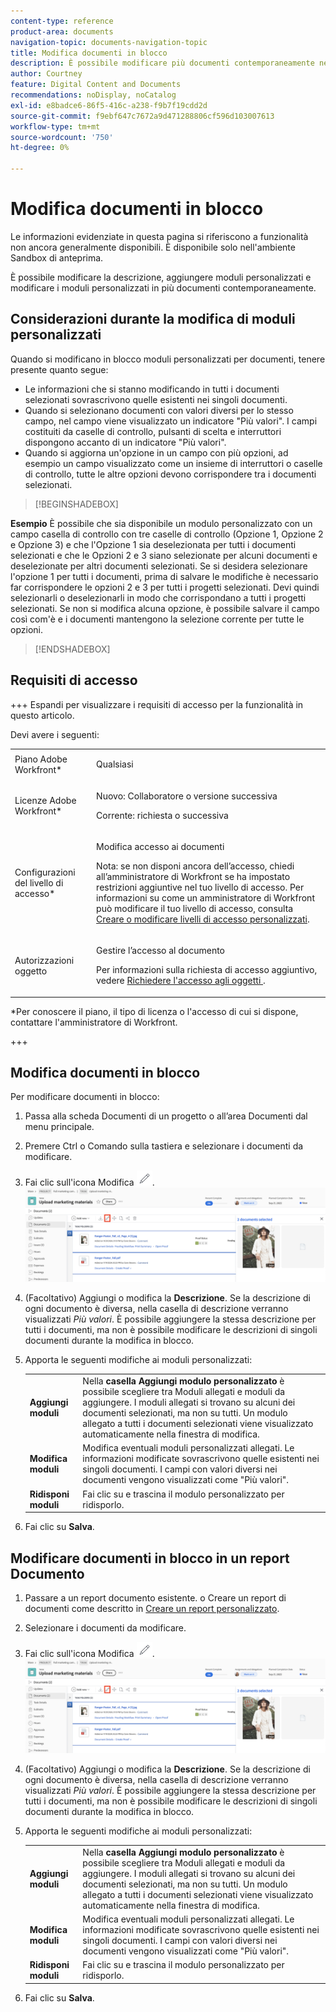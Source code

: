 ```yaml
---
content-type: reference
product-area: documents
navigation-topic: documents-navigation-topic
title: Modifica documenti in blocco
description: È possibile modificare più documenti contemporaneamente nell'area Documenti.
author: Courtney
feature: Digital Content and Documents
recommendations: noDisplay, noCatalog
exl-id: e8badce6-86f5-416c-a238-f9b7f19cdd2d
source-git-commit: f9ebf647c7672a9d471288806cf596d103007613
workflow-type: tm+mt
source-wordcount: '750'
ht-degree: 0%

---
```


# Modifica documenti in blocco

<span class="preview">Le informazioni evidenziate in questa pagina si riferiscono a funzionalità non ancora generalmente disponibili. È disponibile solo nell&#39;ambiente Sandbox di anteprima.</span>

È possibile modificare la descrizione, aggiungere moduli personalizzati e modificare i moduli personalizzati in più documenti contemporaneamente.

## Considerazioni durante la modifica di moduli personalizzati

Quando si modificano in blocco moduli personalizzati per documenti, tenere presente quanto segue:

* Le informazioni che si stanno modificando in tutti i documenti selezionati sovrascrivono quelle esistenti nei singoli documenti.
* Quando si selezionano documenti con valori diversi per lo stesso campo, nel campo viene visualizzato un indicatore &quot;Più valori&quot;. I campi costituiti da caselle di controllo, pulsanti di scelta e interruttori dispongono accanto di un indicatore &quot;Più valori&quot;.
* Quando si aggiorna un&#39;opzione in un campo con più opzioni, ad esempio un campo visualizzato come un insieme di interruttori o caselle di controllo, tutte le altre opzioni devono corrispondere tra i documenti selezionati.

>[!BEGINSHADEBOX]

**Esempio**
È possibile che sia disponibile un modulo personalizzato con un campo casella di controllo con tre caselle di controllo (Opzione 1, Opzione 2 e Opzione 3) e che l&#39;Opzione 1 sia deselezionata per tutti i documenti selezionati e che le Opzioni 2 e 3 siano selezionate per alcuni documenti e deselezionate per altri documenti selezionati. Se si desidera selezionare l&#39;opzione 1 per tutti i documenti, prima di salvare le modifiche è necessario far corrispondere le opzioni 2 e 3 per tutti i progetti selezionati. Devi quindi selezionarli o deselezionarli in modo che corrispondano a tutti i progetti selezionati. Se non si modifica alcuna opzione, è possibile salvare il campo così com&#39;è e i documenti mantengono la selezione corrente per tutte le opzioni.

>[!ENDSHADEBOX]

## Requisiti di accesso

+++ Espandi per visualizzare i requisiti di accesso per la funzionalità in questo articolo.

Devi avere i seguenti:

<table style="table-layout:auto"> 
 <col> 
 <col> 
 <tbody> 
  <tr> 
   <td role="rowheader">Piano Adobe Workfront*</td> 
   <td> <p> Qualsiasi</p> </td> 
  </tr> 
  <tr> 
   <td role="rowheader">Licenze Adobe Workfront*</td> 
   <td><p> Nuovo: Collaboratore o versione successiva</p> 
   <p> Corrente: richiesta o successiva</p> </td> 
  </tr> 
  <tr> 
   <td role="rowheader">Configurazioni del livello di accesso*</td> 
   <td> <p>Modifica accesso ai documenti</p> <p>Nota: se non disponi ancora dell’accesso, chiedi all’amministratore di Workfront se ha impostato restrizioni aggiuntive nel tuo livello di accesso. Per informazioni su come un amministratore di Workfront può modificare il tuo livello di accesso, consulta <a href="../../administration-and-setup/add-users/configure-and-grant-access/create-modify-access-levels.md" class="MCXref xref">Creare o modificare livelli di accesso personalizzati</a>.</p> </td> 
  </tr> 
  <tr> 
   <td role="rowheader">Autorizzazioni oggetto</td> 
   <td> <p>Gestire l’accesso al documento</p> <p>Per informazioni sulla richiesta di accesso aggiuntivo, vedere <a href="../../workfront-basics/grant-and-request-access-to-objects/request-access.md" class="MCXref xref">Richiedere l'accesso agli oggetti </a>.</p> </td> 
  </tr> 
 </tbody> 
</table>

&#42;Per conoscere il piano, il tipo di licenza o l&#39;accesso di cui si dispone, contattare l&#39;amministratore di Workfront.

+++

## Modifica documenti in blocco

Per modificare documenti in blocco:

1. Passa alla scheda Documenti di un progetto o all’area Documenti dal menu principale.
1. Premere Ctrl o Comando sulla tastiera e selezionare i documenti da modificare.
1. Fai clic sull&#39;icona Modifica ![icona Modifica](assets/edit-icon.png).
   ![modifica posizione icona a pagina](assets/edit-multiple-documents.png)
1. (Facoltativo) Aggiungi o modifica la **Descrizione**. Se la descrizione di ogni documento è diversa, nella casella di descrizione verranno visualizzati _Più valori_. È possibile aggiungere la stessa descrizione per tutti i documenti, ma non è possibile modificare le descrizioni di singoli documenti durante la modifica in blocco.
1. Apporta le seguenti modifiche ai moduli personalizzati:

   <table>
    <tr>
    <td><strong>Aggiungi moduli</strong></td>
    <td>Nella <strong>casella Aggiungi modulo personalizzato</strong> è possibile scegliere tra Moduli allegati e moduli da aggiungere. I moduli allegati si trovano su alcuni dei documenti selezionati, ma non su tutti. Un modulo allegato a tutti i documenti selezionati viene visualizzato automaticamente nella finestra di modifica.  </td>
    </tr>
    <tr>
    <td><strong>Modifica moduli</strong></td>
    <td>Modifica eventuali moduli personalizzati allegati. Le informazioni modificate sovrascrivono quelle esistenti nei singoli documenti. I campi con valori diversi nei documenti vengono visualizzati come "Più valori". </td>
    </tr>
    <tr>
    <td><strong>Ridisponi moduli</strong></td>
    <td>Fai clic su e trascina il modulo personalizzato per ridisporlo.</td>
    </tr>
    </table>
1. Fai clic su **Salva**.

<span class="preview">

## Modificare documenti in blocco in un report Documento

1. Passare a un report documento esistente.
o
Creare un report di documenti come descritto in [Creare un report personalizzato](/help/quicksilver/reports-and-dashboards/reports/creating-and-managing-reports/create-custom-report.md).
1. Selezionare i documenti da modificare.
1. Fai clic sull&#39;icona Modifica ![icona Modifica](assets/edit-icon.png).
   ![modifica posizione icona a pagina](assets/edit-multiple-documents.png)
1. (Facoltativo) Aggiungi o modifica la **Descrizione**. Se la descrizione di ogni documento è diversa, nella casella di descrizione verranno visualizzati _Più valori_. È possibile aggiungere la stessa descrizione per tutti i documenti, ma non è possibile modificare le descrizioni di singoli documenti durante la modifica in blocco.
1. Apporta le seguenti modifiche ai moduli personalizzati:

   <table>
    <tr>
    <td><strong>Aggiungi moduli</strong></td>
    <td>Nella <strong>casella Aggiungi modulo personalizzato</strong> è possibile scegliere tra Moduli allegati e moduli da aggiungere. I moduli allegati si trovano su alcuni dei documenti selezionati, ma non su tutti. Un modulo allegato a tutti i documenti selezionati viene visualizzato automaticamente nella finestra di modifica.  </td>
    </tr>
    <tr>
    <td><strong>Modifica moduli</strong></td>
    <td>Modifica eventuali moduli personalizzati allegati. Le informazioni modificate sovrascrivono quelle esistenti nei singoli documenti. I campi con valori diversi nei documenti vengono visualizzati come "Più valori". </td>
    </tr>
    <tr>
    <td><strong>Ridisponi moduli</strong></td>
    <td>Fai clic su e trascina il modulo personalizzato per ridisporlo.</td>
    </tr>
    </table>
1. Fai clic su **Salva**.

</span>
